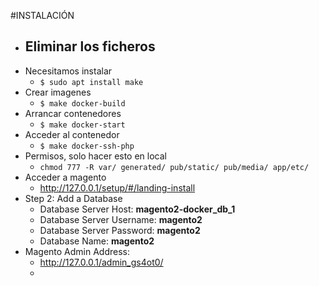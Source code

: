 #INSTALACIÓN

- Eliminar los ficheros
    - 
- Necesitamos instalar
    - `$ sudo apt install make`
- Crear imagenes
    - `$ make docker-build`
- Arrancar contenedores
    - `$ make docker-start`
- Acceder al contenedor
    - `$ make docker-ssh-php`
- Permisos, solo hacer esto en local
    - `chmod 777 -R var/ generated/ pub/static/ pub/media/ app/etc/` 
- Acceder a magento
    - http://127.0.0.1/setup/#/landing-install
- Step 2: Add a Database
    - Database Server Host: **magento2-docker_db_1**
    - Database Server Username: **magento2**
    - Database Server Password: **magento2** 
    - Database Name: **magento2**
- Magento Admin Address:
    - http://127.0.0.1/admin_gs4ot0/
    -
    
